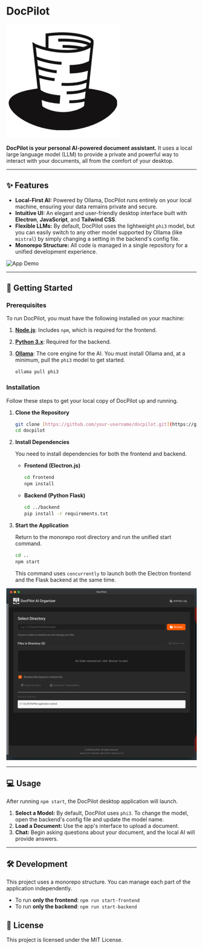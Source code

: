 # DocPilot

![Logo](assets/logo.jpg)

**DocPilot is your personal AI-powered document assistant.** It uses a local large language model (LLM) to provide a private and powerful way to interact with your documents, all from the comfort of your desktop.

***

## ✨ Features

* **Local-First AI:** Powered by Ollama, DocPilot runs entirely on your local machine, ensuring your data remains private and secure.
* **Intuitive UI:** An elegant and user-friendly desktop interface built with **Electron**, **JavaScript**, and **Tailwind CSS**.
* **Flexible LLMs:** By default, DocPilot uses the lightweight `phi3` model, but you can easily switch to any other model supported by Ollama (like `mistral`) by simply changing a setting in the backend's config file.
* **Monorepo Structure:** All code is managed in a single repository for a unified development experience.

![App Demo](assets/docpilotgify.gif)

***

## 🚀 Getting Started

### Prerequisites

To run DocPilot, you must have the following installed on your machine:

1.  **[Node.js](https://nodejs.org/)**: Includes `npm`, which is required for the frontend.
2.  **[Python 3.x](https://www.python.org/downloads/)**: Required for the backend.
3.  **[Ollama](https://ollama.com/)**: The core engine for the AI. You must install Ollama and, at a minimum, pull the `phi3` model to get started.

    ```bash
    ollama pull phi3
    ```

### Installation

Follow these steps to get your local copy of DocPilot up and running.

1.  **Clone the Repository**

    ```bash
    git clone [https://github.com/your-username/docpilot.git](https://github.com/your-username/docpilot.git)
    cd docpilot
    ```

2.  **Install Dependencies**

    You need to install dependencies for both the frontend and backend.
    * **Frontend (Electron.js)**

        ```bash
        cd frontend
        npm install
        ```
    * **Backend (Python Flask)**

        ```bash
        cd ../backend
        pip install -r requirements.txt
        ```

3.  **Start the Application**

    Return to the monorepo root directory and run the unified start command.

    ```bash
    cd ..
    npm start
    ```

    This command uses `concurrently` to launch both the Electron frontend and the Flask backend at the same time.

![App Screenshot](assets/screenshot.png)

***

## 💻 Usage

After running `npm start`, the DocPilot desktop application will launch.

1.  **Select a Model:** By default, DocPilot uses `phi3`. To change the model, open the backend's config file and update the model name.
2.  **Load a Document:** Use the app's interface to upload a document.
3.  **Chat:** Begin asking questions about your document, and the local AI will provide answers.

***

## 🛠️ Development

This project uses a monorepo structure. You can manage each part of the application independently.

* To run **only the frontend**: `npm run start-frontend`
* To run **only the backend**: `npm run start-backend`

## 📄 License

This project is licensed under the MIT License.
